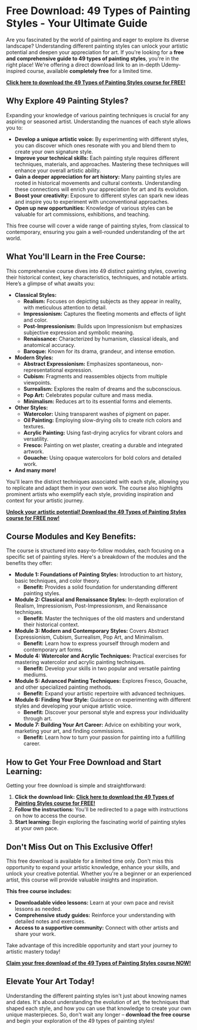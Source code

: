 # Free Download: 49 Types of Painting Styles - Your Ultimate Guide

Are you fascinated by the world of painting and eager to explore its diverse landscape? Understanding different painting styles can unlock your artistic potential and deepen your appreciation for art. If you're looking for a **free and comprehensive guide to 49 types of painting styles**, you're in the right place! We're offering a direct download link to an in-depth Udemy-inspired course, available **completely free** for a limited time.

[**Click here to download the 49 Types of Painting Styles course for FREE!**](https://udemywork.com/49-types-of-painting-styles)

## Why Explore 49 Painting Styles?

Expanding your knowledge of various painting techniques is crucial for any aspiring or seasoned artist. Understanding the nuances of each style allows you to:

*   **Develop a unique artistic voice:** By experimenting with different styles, you can discover which ones resonate with you and blend them to create your own signature style.
*   **Improve your technical skills:** Each painting style requires different techniques, materials, and approaches. Mastering these techniques will enhance your overall artistic ability.
*   **Gain a deeper appreciation for art history:** Many painting styles are rooted in historical movements and cultural contexts. Understanding these connections will enrich your appreciation for art and its evolution.
*   **Boost your creativity:** Exposure to different styles can spark new ideas and inspire you to experiment with unconventional approaches.
*   **Open up new opportunities:** Knowledge of various styles can be valuable for art commissions, exhibitions, and teaching.

This free course will cover a wide range of painting styles, from classical to contemporary, ensuring you gain a well-rounded understanding of the art world.

## What You'll Learn in the Free Course:

This comprehensive course dives into 49 distinct painting styles, covering their historical context, key characteristics, techniques, and notable artists. Here’s a glimpse of what awaits you:

*   **Classical Styles:**
    *   **Realism:** Focuses on depicting subjects as they appear in reality, with meticulous attention to detail.
    *   **Impressionism:** Captures the fleeting moments and effects of light and color.
    *   **Post-Impressionism:** Builds upon Impressionism but emphasizes subjective expression and symbolic meaning.
    *   **Renaissance:** Characterized by humanism, classical ideals, and anatomical accuracy.
    *   **Baroque:** Known for its drama, grandeur, and intense emotion.
*   **Modern Styles:**
    *   **Abstract Expressionism:** Emphasizes spontaneous, non-representational expression.
    *   **Cubism:** Fragments and reassembles objects from multiple viewpoints.
    *   **Surrealism:** Explores the realm of dreams and the subconscious.
    *   **Pop Art:** Celebrates popular culture and mass media.
    *   **Minimalism:** Reduces art to its essential forms and elements.
*   **Other Styles:**
    *   **Watercolor:** Using transparent washes of pigment on paper.
    *   **Oil Painting:** Employing slow-drying oils to create rich colors and textures.
    *   **Acrylic Painting:** Using fast-drying acrylics for vibrant colors and versatility.
    *   **Fresco:** Painting on wet plaster, creating a durable and integrated artwork.
    *   **Gouache:** Using opaque watercolors for bold colors and detailed work.
*   **And many more!**

You'll learn the distinct techniques associated with each style, allowing you to replicate and adapt them in your own work. The course also highlights prominent artists who exemplify each style, providing inspiration and context for your artistic journey.

[**Unlock your artistic potential! Download the 49 Types of Painting Styles course for FREE now!**](https://udemywork.com/49-types-of-painting-styles)

## Course Modules and Key Benefits:

The course is structured into easy-to-follow modules, each focusing on a specific set of painting styles. Here's a breakdown of the modules and the benefits they offer:

*   **Module 1: Foundations of Painting Styles:** Introduction to art history, basic techniques, and color theory.
    *   **Benefit:** Provides a solid foundation for understanding different painting styles.
*   **Module 2: Classical and Renaissance Styles:** In-depth exploration of Realism, Impressionism, Post-Impressionism, and Renaissance techniques.
    *   **Benefit:** Master the techniques of the old masters and understand their historical context.
*   **Module 3: Modern and Contemporary Styles:** Covers Abstract Expressionism, Cubism, Surrealism, Pop Art, and Minimalism.
    *   **Benefit:** Learn how to express yourself through modern and contemporary art forms.
*   **Module 4: Watercolor and Acrylic Techniques:** Practical exercises for mastering watercolor and acrylic painting techniques.
    *   **Benefit:** Develop your skills in two popular and versatile painting mediums.
*   **Module 5: Advanced Painting Techniques:** Explores Fresco, Gouache, and other specialized painting methods.
    *   **Benefit:** Expand your artistic repertoire with advanced techniques.
*   **Module 6: Finding Your Style:** Guidance on experimenting with different styles and developing your unique artistic voice.
    *   **Benefit:** Discover your personal style and express your individuality through art.
*   **Module 7: Building Your Art Career:** Advice on exhibiting your work, marketing your art, and finding commissions.
    *   **Benefit:** Learn how to turn your passion for painting into a fulfilling career.

## How to Get Your Free Download and Start Learning:

Getting your free download is simple and straightforward:

1.  **Click the download link:** [**Click here to download the 49 Types of Painting Styles course for FREE!**](https://udemywork.com/49-types-of-painting-styles)
2.  **Follow the instructions:** You'll be redirected to a page with instructions on how to access the course.
3.  **Start learning:** Begin exploring the fascinating world of painting styles at your own pace.

## Don't Miss Out on This Exclusive Offer!

This free download is available for a limited time only. Don't miss this opportunity to expand your artistic knowledge, enhance your skills, and unlock your creative potential. Whether you're a beginner or an experienced artist, this course will provide valuable insights and inspiration.

**This free course includes:**

*   **Downloadable video lessons:** Learn at your own pace and revisit lessons as needed.
*   **Comprehensive study guides:** Reinforce your understanding with detailed notes and exercises.
*   **Access to a supportive community:** Connect with other artists and share your work.

Take advantage of this incredible opportunity and start your journey to artistic mastery today!

[**Claim your free download of the 49 Types of Painting Styles course NOW!**](https://udemywork.com/49-types-of-painting-styles)

## Elevate Your Art Today!

Understanding the different painting styles isn't just about knowing names and dates. It's about understanding the evolution of art, the techniques that shaped each style, and how you can use that knowledge to create your own unique masterpieces. So, don't wait any longer – **download the free course** and begin your exploration of the 49 types of painting styles!
